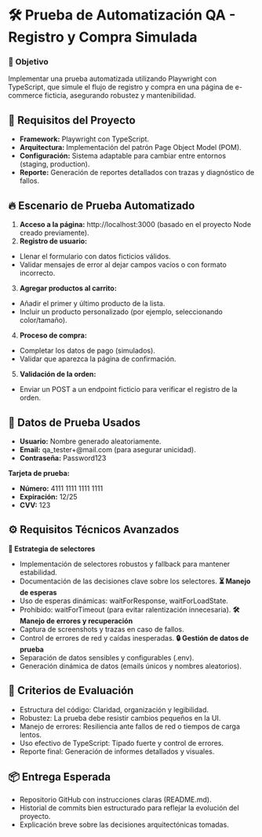 # 🛠️ Prueba de Automatización QA - Registro y Compra Simulada
### 🎯 Objetivo
Implementar una prueba automatizada utilizando Playwright con TypeScript, que simule el flujo de registro y compra en una página de e-commerce ficticia, asegurando robustez y mantenibilidad.

## 🧠 Requisitos del Proyecto
- **Framework:** Playwright con TypeScript.
- **Arquitectura:** Implementación del patrón Page Object Model (POM).
- **Configuración:** Sistema adaptable para cambiar entre entornos (staging, production).
- **Reporte:** Generación de reportes detallados con trazas y diagnóstico de fallos.

## 🔥 Escenario de Prueba Automatizado
1. **Acceso a la página:** http://localhost:3000 (basado en el proyecto Node creado previamente).
2. **Registro de usuario:**
* Llenar el formulario con datos ficticios válidos.
* Validar mensajes de error al dejar campos vacíos o con formato incorrecto.
3. **Agregar productos al carrito:**
* Añadir el primer y último producto de la lista.
* Incluir un producto personalizado (por ejemplo, seleccionando color/tamaño).
4. **Proceso de compra:**
* Completar los datos de pago (simulados).
* Validar que aparezca la página de confirmación.
5. **Validación de la orden:**
* Enviar un POST a un endpoint ficticio para verificar el registro de la orden.

## 🧪 Datos de Prueba Usados
* **Usuario:** Nombre generado aleatoriamente.
* **Email:** qa_tester+<timestamp>@mail.com (para asegurar unicidad).
* **Contraseña:** Password123

**Tarjeta de prueba:**
* **Número:** 4111 1111 1111 1111
* **Expiración:** 12/25
* **CVV:** 123

## ⚙️ Requisitos Técnicos Avanzados
**🎯 Estrategia de selectores**
* Implementación de selectores robustos y fallback para mantener estabilidad.
* Documentación de las decisiones clave sobre los selectores.
**⏳ Manejo de esperas**
* Uso de esperas dinámicas: waitForResponse, waitForLoadState.
* Prohibido: waitForTimeout (para evitar ralentización innecesaria).
**🛠️ Manejo de errores y recuperación**
* Captura de screenshots y trazas en caso de fallos.
* Control de errores de red y caídas inesperadas.
**🔒 Gestión de datos de prueba**
* Separación de datos sensibles y configurables (.env).
* Generación dinámica de datos (emails únicos y nombres aleatorios).

## 📝 Criterios de Evaluación
* Estructura del código: Claridad, organización y legibilidad.
* Robustez: La prueba debe resistir cambios pequeños en la UI.
* Manejo de errores: Resiliencia ante fallos de red o tiempos de carga lentos.
* Uso efectivo de TypeScript: Tipado fuerte y control de errores.
* Reporte final: Generación de informes detallados y visuales.

## 📦 Entrega Esperada
* Repositorio GitHub con instrucciones claras (README.md).
* Historial de commits bien estructurado para reflejar la evolución del proyecto.
* Explicación breve sobre las decisiones arquitectónicas tomadas.

